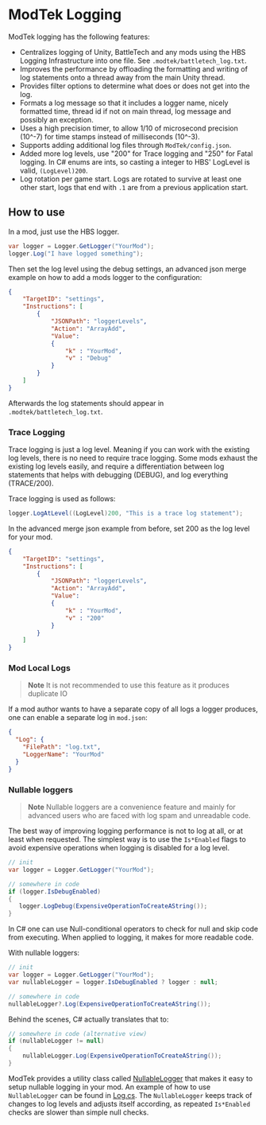 # ModTek Logging

ModTek logging has the following features:
- Centralizes logging of Unity, BattleTech and any mods using the HBS Logging Infrastructure into one file. See `.modtek/battletech_log.txt`.
- Improves the performance by offloading the formatting and writing of log statements onto a thread away from the main Unity thread.
- Provides filter options to determine what does or does not get into the log.
- Formats a log message so that it includes a logger name, nicely formatted time, thread id if not on main thread, log message and possibly an exception.
- Uses a high precision timer, to allow 1/10 of microsecond precision (10^-7) for time stamps instead of milliseconds (10^-3).
- Supports adding additional log files through `ModTek/config.json`.
- Added more log levels, use "200" for Trace logging and "250" for Fatal logging. In C# enums are ints, so casting a integer to HBS' LogLevel is valid, `(LogLevel)200`.
- Log rotation per game start. Logs are rotated to survive at least one other start, logs that end with `.1` are from a previous application start.

## How to use

In a mod, just use the HBS logger.

```csharp
var logger = Logger.GetLogger("YourMod");
logger.Log("I have logged something");
```

Then set the log level using the debug settings, an advanced json merge example on how to add a mods logger to the configuration:

```json
{
    "TargetID": "settings",
    "Instructions": [
        {
            "JSONPath": "loggerLevels",
            "Action": "ArrayAdd",
            "Value":
            {
                "k" : "YourMod",
                "v" : "Debug"
            }
        }
    ]
}
```

Afterwards the log statements should appear in `.modtek/battletech_log.txt`.

### Trace Logging

Trace logging is just a log level. Meaning if you can work with the existing log levels, there is no need to require trace logging.
Some mods exhaust the existing log levels easily, and require a differentiation between log statements that helps with debugging (DEBUG), and log everything (TRACE/200).

Trace logging is used as follows:
```csharp
logger.LogAtLevel((LogLevel)200, "This is a trace log statement");
```

In the advanced merge json example from before, set 200 as the log level for your mod.
```json
{
    "TargetID": "settings",
    "Instructions": [
        {
            "JSONPath": "loggerLevels",
            "Action": "ArrayAdd",
            "Value":
            {
                "k" : "YourMod",
                "v" : "200"
            }
        }
    ]
}
```

### Mod Local Logs

> **Note**
> It is not recommended to use this feature as it produces duplicate IO

If a mod author wants to have a separate copy of all logs a logger produces, one can enable a separate log in `mod.json`:
```json
{
  "Log": {
    "FilePath": "log.txt",
    "LoggerName": "YourMod"
  }
}
```

### Nullable loggers

> **Note**
> Nullable loggers are a convenience feature and mainly for advanced users who are faced with log spam and unreadable code.

The best way of improving logging performance is not to log at all, or at least when requested.
The simplest way is to use the `Is*Enabled` flags to avoid expensive operations when logging is disabled for a log level.

```csharp
// init
var logger = Logger.GetLogger("YourMod");

// somewhere in code
if (logger.IsDebugEnabled)
{
   logger.LogDebug(ExpensiveOperationToCreateAString());
}
```

In C# one can use Null-conditional operators to check for null and skip code from executing.
When applied to logging, it makes for more readable code.

With nullable loggers:
```csharp
// init
var logger = Logger.GetLogger("YourMod");
var nullableLogger = logger.IsDebugEnabled ? logger : null;

// somewhere in code
nullableLogger?.Log(ExpensiveOperationToCreateAString());
```

Behind the scenes, C# actually translates that to:
```csharp
// somewhere in code (alternative view)
if (nullableLogger != null)
{
    nullableLogger.Log(ExpensiveOperationToCreateAString());
}
```

ModTek provides a utility class called [NullableLogger](../ModTek/Public/NullableLogger.cs) that makes it easy to setup
nullable logging in your mod.
An example of how to use `NullableLogger` can be found in [Log.cs](../ModTek/Log.cs).
The `NullableLogger` keeps track of changes to log levels and adjusts itself according,
as repeated `Is*Enabled` checks are slower than simple null checks.
